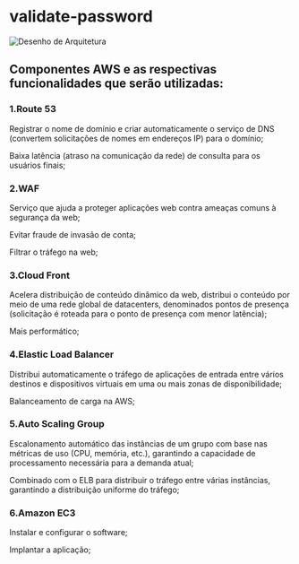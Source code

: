 # validate-password

![Desenho de Arquitetura](https://github.com/ingridmielnik/validate-password/blob/feature/documentacao/assets/DesArquitetura.png)


## Componentes AWS e as respectivas funcionalidades que serão utilizadas: 

### 1.Route 53 

Registrar o nome de domínio e criar automaticamente o serviço de DNS (convertem solicitações de nomes em endereços IP) para o domínio; 

Baixa latência (atraso na comunicação da rede) de consulta para os usuários finais; 

### 2.WAF  

Serviço que ajuda a proteger aplicações web contra ameaças comuns à segurança da web; 

Evitar fraude de invasão de conta; 

Filtrar o tráfego na web; 

### 3.Cloud Front 

Acelera distribuição de conteúdo dinâmico da web, distribui o conteúdo por meio de uma rede global de datacenters, denominados pontos de presença (solicitação é roteada para o ponto de presença com menor latência); 

Mais performático; 

### 4.Elastic Load Balancer 

Distribui automaticamente o tráfego de aplicações de entrada entre vários destinos e dispositivos virtuais em uma ou mais zonas de disponibilidade; 

Balanceamento de carga na AWS; 

### 5.Auto Scaling Group 

Escalonamento automático das instâncias de um grupo com base nas métricas de uso (CPU, memória, etc.), garantindo a capacidade de processamento necessária para a demanda atual; 

Combinado com o ELB para distribuir o tráfego entre várias instâncias, garantindo a distribuição uniforme do tráfego; 

### 6.Amazon EC3 

Instalar e configurar o software; 

Implantar a aplicação; 
